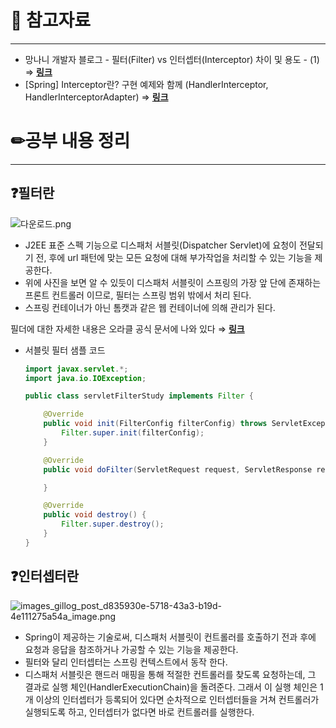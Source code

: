 # 🔗 참고자료

---

- 망나니 개발자 블로그 - 필터(Filter) vs 인터셉터(Interceptor) 차이 및 용도 - (1) ⇒ [**링크**](https://mangkyu.tistory.com/173)
- [Spring] Interceptor란? 구현 예제와 함께 (HandlerInterceptor, HandlerInterceptorAdapter) ⇒ [**링크**](https://velog.io/@gillog/Spring-InterceptorHandlerInterceptor-HandlerInterceptorAdapter)

# ✏공부 내용 정리

---

## ❓필터란

![다운로드.png](https://s3.us-west-2.amazonaws.com/secure.notion-static.com/22bef85a-0634-474d-aa74-cda72d3e1949/%EB%8B%A4%EC%9A%B4%EB%A1%9C%EB%93%9C.png?X-Amz-Algorithm=AWS4-HMAC-SHA256&X-Amz-Content-Sha256=UNSIGNED-PAYLOAD&X-Amz-Credential=AKIAT73L2G45EIPT3X45%2F20230209%2Fus-west-2%2Fs3%2Faws4_request&X-Amz-Date=20230209T232041Z&X-Amz-Expires=86400&X-Amz-Signature=b5831ce05c63f16bff4af468c3ea350b1e9508ddb3f04a1b3474fb5f1c53cbd8&X-Amz-SignedHeaders=host&response-content-disposition=filename%3D%22%25EB%258B%25A4%25EC%259A%25B4%25EB%25A1%259C%25EB%2593%259C.png%22&x-id=GetObject)

- J2EE 표준 스펙 기능으로 디스패처 서블릿(Dispatcher Servlet)에 요청이 전달되기 전, 후에 url 패턴에 맞는 모든 요청에 대해 부가작업을 처리할 수 있는 기능을 제공한다.
- 위에 사진을 보면 알 수 있듯이 디스패처 서블릿이 스프링의 가장 앞 단에 존재하는 프론트 컨트롤러 이므로, 필터는 스프링 범위 밖에서 처리 된다.
- 스프링 컨테이너가 아닌 톰캣과 같은 웹 컨테이너에 의해 관리가 된다.

필더에 대한 자세한 내용은 오라클 공식 문서에 나와 있다 ⇒ [**링크**](https://docs.oracle.com/javaee/6/api/javax/servlet/Filter.html)

- 서블릿 필터 샘플 코드

    ```java
    import javax.servlet.*;
    import java.io.IOException;
    
    public class servletFilterStudy implements Filter {
    
        @Override
        public void init(FilterConfig filterConfig) throws ServletException {
            Filter.super.init(filterConfig);
        }
    
        @Override
        public void doFilter(ServletRequest request, ServletResponse response, FilterChain chain) throws IOException, ServletException {
    
        }
    
        @Override
        public void destroy() {
            Filter.super.destroy();
        }
    }
    ```


## ❓인터셉터란

![images_gillog_post_d835930e-5718-43a3-b19d-4e111275a54a_image.png](https://s3.us-west-2.amazonaws.com/secure.notion-static.com/8cf50997-6f04-4da0-9a24-b28d5233de12/images_gillog_post_d835930e-5718-43a3-b19d-4e111275a54a_image.png?X-Amz-Algorithm=AWS4-HMAC-SHA256&X-Amz-Content-Sha256=UNSIGNED-PAYLOAD&X-Amz-Credential=AKIAT73L2G45EIPT3X45%2F20230209%2Fus-west-2%2Fs3%2Faws4_request&X-Amz-Date=20230209T232054Z&X-Amz-Expires=86400&X-Amz-Signature=eaec7ae8aa7387f7e8aea94017a8b0ac02937ccc13382d6c787522042833e020&X-Amz-SignedHeaders=host&response-content-disposition=filename%3D%22images_gillog_post_d835930e-5718-43a3-b19d-4e111275a54a_image.png%22&x-id=GetObject)

- Spring이 제공하는 기술로써, 디스패처 서블릿이 컨트롤러를 호출하기 전과 후에 요청과 응답을 참조하거나 가공할 수 있는 기능을 제공한다.
- 필터와 달리 인터셉터는 스프링 컨텍스트에서 동작 한다.
- 디스패처 서블릿은 핸드러 매핑을 통해 적절한 컨트롤러를 찾도록 요청하는데,
  그 결과로 실행 체인(HandlerExecutionChain)을 돌려준다. 그래서 이 실행 체인은 1개 이상의 인터셉터가 등록되어 있다면 순차적으로 인터셉터들을 거쳐 컨트롤러가 실행되도록 하고,
  인터셉터가 없다면 바로 컨트롤러를 실행한다.
